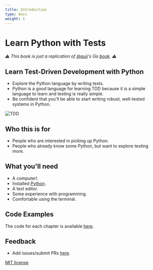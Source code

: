 ```yaml
---
title: Introduction
type: docs
weight: 1
---
```


# Learn Python with Tests

_⚠️ This book is just a replication of [@quii](https://twitter.com/quii)'s Go [book](https://quii.gitbook.io/learn-go-with-tests). ⚠️_

## Learn Test-Driven Development with Python

* Explore the Python language by writing tests.
* Python is a good language for learning TDD because it is a simple language to learn and testing is really simple.
* Be confident that you'll be able to start writing robust, well-tested systems in Python.

![TDD](/images/tdd.png)

## Who this is for

* People who are interested in picking up Python.
* People who already know some Python, but want to explore testing more.

## What you'll need
* A computer!.
* Installed [Python](/docs/before-start/install-python/).
* A text editor.
* Some experience with programming.
* Comfortable using the terminal.

## Code Examples

The code for each chapter is available [here](https://github.com/pmareke/learn-python-with-tests/tree/main/examples).

## Feedback

* Add issues/submit PRs [here](https://github.com/pmareke/learn-python-with-tests).

[MIT license](https://github.com/pmareke/learn-python-with-tests/blob/main/LICENSE.md)
